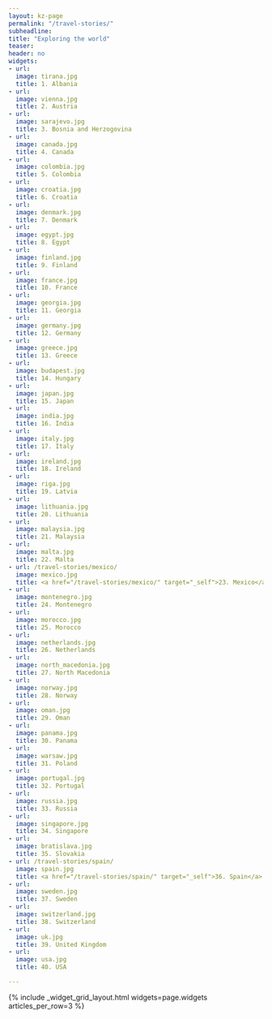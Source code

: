 ```yaml
---
layout: kz-page
permalink: "/travel-stories/"
subheadline:
title: "Exploring the world"
teaser:
header: no
widgets:
- url:
  image: tirana.jpg
  title: 1. Albania
- url:
  image: vienna.jpg
  title: 2. Austria
- url:
  image: sarajevo.jpg
  title: 3. Bosnia and Herzogovina
- url:
  image: canada.jpg
  title: 4. Canada
- url:
  image: colombia.jpg
  title: 5. Colombia
- url:
  image: croatia.jpg
  title: 6. Croatia
- url:
  image: denmark.jpg
  title: 7. Denmark
- url:
  image: egypt.jpg
  title: 8. Egypt
- url:
  image: finland.jpg
  title: 9. Finland
- url:
  image: france.jpg
  title: 10. France
- url:
  image: georgia.jpg
  title: 11. Georgia
- url:
  image: germany.jpg
  title: 12. Germany
- url:
  image: greece.jpg
  title: 13. Greece
- url:
  image: budapest.jpg
  title: 14. Hungary
- url:
  image: japan.jpg
  title: 15. Japan
- url:
  image: india.jpg
  title: 16. India
- url:
  image: italy.jpg
  title: 17. Italy
- url:
  image: ireland.jpg
  title: 18. Ireland
- url:
  image: riga.jpg
  title: 19. Latvia
- url:
  image: lithuania.jpg
  title: 20. Lithuania
- url:
  image: malaysia.jpg
  title: ﻿21. Malaysia
- url:
  image: malta.jpg
  title: 22. Malta
- url: /travel-stories/mexico/
  image: mexico.jpg
  title: <a href="/travel-stories/mexico/" target="_self">23. Mexico</a>
- url:
  image: montenegro.jpg
  title: 24. Montenegro
- url:
  image: morocco.jpg
  title: 25. Morocco
- url:
  image: netherlands.jpg
  title: 26. Netherlands
- url:
  image: north_macedonia.jpg
  title: 27. North Macedonia
- url:
  image: norway.jpg
  title: 28. Norway
- url:
  image: oman.jpg
  title: 29. Oman
- url:
  image: panama.jpg
  title: 30. Panama
- url:
  image: warsaw.jpg
  title: 31. Poland
- url:
  image: portugal.jpg
  title: 32. Portugal
- url:
  image: russia.jpg
  title: 33. Russia
- url:
  image: singapore.jpg
  title: 34. Singapore
- url:
  image: bratislava.jpg
  title: 35. Slovakia
- url: /travel-stories/spain/
  image: spain.jpg
  title: <a href="/travel-stories/spain/" target="_self">36. Spain</a>
- url:
  image: sweden.jpg
  title: 37. Sweden
- url:
  image: switzerland.jpg
  title: 38. Switzerland
- url:
  image: uk.jpg
  title: 39. United Kingdom
- url:
  image: usa.jpg
  title: 40. USA

---
```


{% include _widget_grid_layout.html widgets=page.widgets articles_per_row=3 %}

